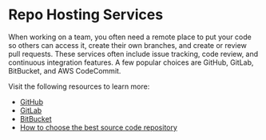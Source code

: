# Repo Hosting Services

When working on a team, you often need a remote place to put your code so others can access it, create their own branches, and create or review pull requests. These services often include issue tracking, code review, and continuous integration features. A few popular choices are GitHub, GitLab, BitBucket, and AWS CodeCommit.

Visit the following resources to learn more:

- [GitHub](https://github.com/features/)
- [GitLab](https://about.gitlab.com/)
- [BitBucket](https://bitbucket.org/product/guides/getting-started/overview)
- [How to choose the best source code repository](https://bitbucket.org/product/code-repository)
